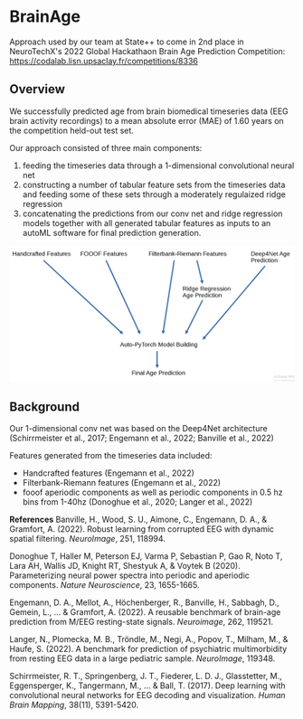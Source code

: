 # BrainAge
Approach used by our team at State++ to come in 2nd place in NeuroTechX's 2022 Global Hackathaon Brain Age Prediction Competition: https://codalab.lisn.upsaclay.fr/competitions/8336

## Overview
We successfully predicted age from brain biomedical timeseries data (EEG brain activity recordings) to a mean absolute error (MAE) of 1.60 years on the competition held-out test set.

Our approach consisted of three main components:
1) feeding the timeseries data through a 1-dimensional convolutional neural net
2) constructing a number of tabular feature sets from the timeseries data and feeding some of these sets through a moderately regulaized ridge regression
3) concatenating the predictions from our conv net and ridge regression models together with all generated tabular features as inputs to an autoML software for final prediction generation.

![Simple Visual](simpleVisual.png)

## Background
Our 1-dimensional conv net was based on the Deep4Net architecture (Schirrmeister et al., 2017; Engemann et al., 2022; Banville et al., 2022) 

Features generated from the timeseries data included:
- Handcrafted features  (Engemann et al., 2022)
- Filterbank-Riemann features  (Engemann et al., 2022)
- fooof aperiodic components as well as periodic components in 0.5 hz bins from 1-40hz (Donoghue et al., 2020; Langer et al., 2022)

**References**
Banville, H., Wood, S. U., Aimone, C., Engemann, D. A., & Gramfort, A. (2022). Robust learning from corrupted EEG with dynamic spatial filtering. *NeuroImage*, 251, 118994.

Donoghue T, Haller M, Peterson EJ, Varma P, Sebastian P, Gao R, Noto T, Lara AH, Wallis JD, Knight RT, Shestyuk A, & Voytek B (2020). Parameterizing neural power spectra into periodic and aperiodic components. *Nature Neuroscience*, 23, 1655-1665.

Engemann, D. A., Mellot, A., Höchenberger, R., Banville, H., Sabbagh, D., Gemein, L., ... & Gramfort, A. (2022). A reusable benchmark of brain-age prediction from M/EEG resting-state signals. *Neuroimage*, 262, 119521.

Langer, N., Plomecka, M. B., Tröndle, M., Negi, A., Popov, T., Milham, M., & Haufe, S. (2022). A benchmark for prediction of psychiatric multimorbidity from resting EEG data in a large pediatric sample. *NeuroImage*, 119348.

Schirrmeister, R. T., Springenberg, J. T., Fiederer, L. D. J., Glasstetter, M., Eggensperger, K., Tangermann, M., ... & Ball, T. (2017). Deep learning with convolutional neural networks for EEG decoding and visualization. *Human Brain Mapping*, 38(11), 5391-5420.
